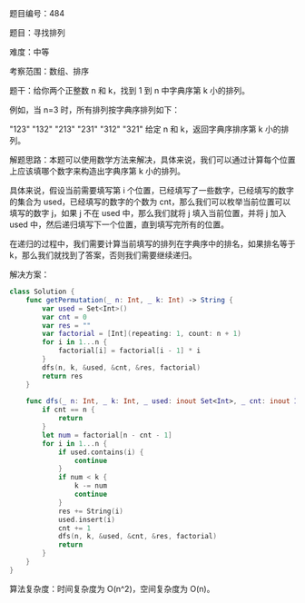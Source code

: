 题目编号：484

题目：寻找排列

难度：中等

考察范围：数组、排序

题干：给你两个正整数 n 和 k，找到 1 到 n 中字典序第 k 小的排列。

例如，当 n=3 时，所有排列按字典序排列如下：

"123"
"132"
"213"
"231"
"312"
"321"
给定 n 和 k，返回字典序排序第 k 小的排列。

解题思路：本题可以使用数学方法来解决，具体来说，我们可以通过计算每个位置上应该填哪个数字来构造出字典序第 k 小的排列。

具体来说，假设当前需要填写第 i 个位置，已经填写了一些数字，已经填写的数字的集合为 used，已经填写的数字的个数为 cnt，那么我们可以枚举当前位置可以填写的数字 j，如果 j 不在 used 中，那么我们就将 j 填入当前位置，并将 j 加入 used 中，然后递归填写下一个位置，直到填写完所有的位置。

在递归的过程中，我们需要计算当前填写的排列在字典序中的排名，如果排名等于 k，那么我们就找到了答案，否则我们需要继续递归。

解决方案：

```swift
class Solution {
    func getPermutation(_ n: Int, _ k: Int) -> String {
        var used = Set<Int>()
        var cnt = 0
        var res = ""
        var factorial = [Int](repeating: 1, count: n + 1)
        for i in 1...n {
            factorial[i] = factorial[i - 1] * i
        }
        dfs(n, k, &used, &cnt, &res, factorial)
        return res
    }
    
    func dfs(_ n: Int, _ k: Int, _ used: inout Set<Int>, _ cnt: inout Int, _ res: inout String, _ factorial: [Int]) {
        if cnt == n {
            return
        }
        let num = factorial[n - cnt - 1]
        for i in 1...n {
            if used.contains(i) {
                continue
            }
            if num < k {
                k -= num
                continue
            }
            res += String(i)
            used.insert(i)
            cnt += 1
            dfs(n, k, &used, &cnt, &res, factorial)
            return
        }
    }
}
```

算法复杂度：时间复杂度为 O(n^2)，空间复杂度为 O(n)。